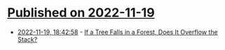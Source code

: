 # [Published on 2022-11-19](index.md)

* [2022-11-19, 18:42:58](https://lobste.rs/s/kzqvzu/if_tree_falls_forest_does_it_overflow) - [If a Tree Falls in a Forest, Does It Overflow the Stack?](https://matklad.github.io/2022/11/18/if-a-tree-falls-in-a-forest-does-it-overflow-the-stack.html)

